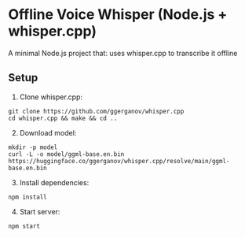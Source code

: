 # Offline Voice Whisper (Node.js + whisper.cpp)
A minimal Node.js project that:  uses whisper.cpp to transcribe it offline
## Setup

1. Clone whisper.cpp:
```
git clone https://github.com/ggerganov/whisper.cpp
cd whisper.cpp && make && cd ..
```

2. Download model:
```
mkdir -p model
curl -L -o model/ggml-base.en.bin https://huggingface.co/ggerganov/whisper.cpp/resolve/main/ggml-base.en.bin
```

3. Install dependencies:
```
npm install
```

4. Start server:
```
npm start
```
